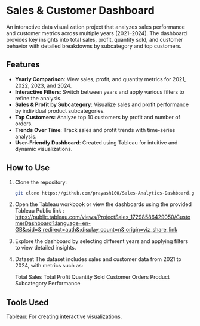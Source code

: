 # Sales & Customer Dashboard

An interactive data visualization project that analyzes sales performance and customer metrics across multiple years (2021–2024). The dashboard provides key insights into total sales, profit, quantity sold, and customer behavior with detailed breakdowns by subcategory and top customers.

## Features

- **Yearly Comparison**: View sales, profit, and quantity metrics for 2021, 2022, 2023, and 2024.
- **Interactive Filters**: Switch between years and apply various filters to refine the analysis.
- **Sales & Profit by Subcategory**: Visualize sales and profit performance by individual product subcategories.
- **Top Customers**: Analyze top 10 customers by profit and number of orders.
- **Trends Over Time**: Track sales and profit trends with time-series analysis.
- **User-Friendly Dashboard**: Created using Tableau for intuitive and dynamic visualizations.

## How to Use

1. Clone the repository:
   ```bash
   git clone https://github.com/prayash100/Sales-Analytics-Dashboard.git
2. Open the Tableau workbook or view the dashboards using the provided Tableau Public link : 
   https://public.tableau.com/views/ProjectSales_17298586429050/CustomerDashboard?:language=en-GB&:sid=&:redirect=auth&:display_count=n&:origin=viz_share_link
3. Explore the dashboard by selecting different years and applying filters to view detailed insights.
4. Dataset
   The dataset includes sales and customer data from 2021 to 2024, with metrics such as:

    Total Sales
    Total Profit
    Quantity Sold
    Customer Orders
    Product Subcategory Performance
## Tools Used
   Tableau: For creating interactive visualizations.
